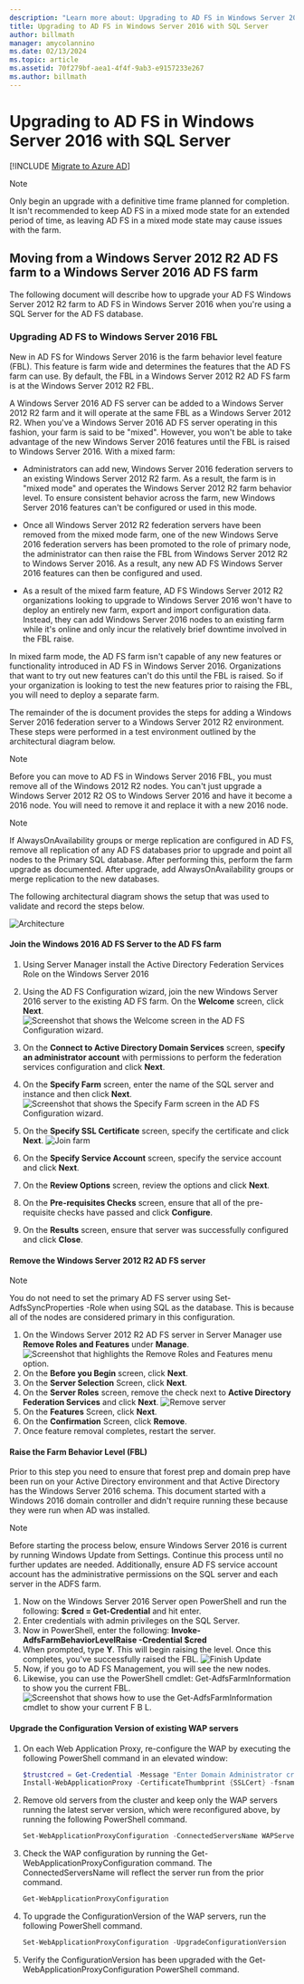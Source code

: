 ```yaml
---
description: "Learn more about: Upgrading to AD FS in Windows Server 2016 with SQL Server"
title: Upgrading to AD FS in Windows Server 2016 with SQL Server
author: billmath
manager: amycolannino
ms.date: 02/13/2024
ms.topic: article
ms.assetid: 70f279bf-aea1-4f4f-9ab3-e9157233e267
ms.author: billmath
---
```


# Upgrading to AD FS in Windows Server 2016 with SQL Server

[!INCLUDE [Migrate to Azure AD](../../../../includes/adfs-to-azure-ad-upgrade.md)]

> [!NOTE]
> Only begin an upgrade with a definitive time frame planned for completion. It isn't recommended to keep AD FS in a mixed mode state for an extended period of time, as leaving AD FS in a mixed mode state may cause issues with the farm.


## Moving from a Windows Server 2012 R2 AD FS farm to a Windows Server 2016 AD FS farm
The following document will describe how to upgrade your AD FS Windows Server 2012 R2 farm to AD FS in Windows Server 2016 when you're using a SQL Server for the AD FS database.

### Upgrading AD FS to Windows Server 2016 FBL
New in AD FS for Windows Server 2016 is the farm behavior level feature (FBL).   This feature is farm wide and determines the features that the AD FS farm can use.   By default, the FBL in a Windows Server 2012 R2 AD FS farm is at the Windows Server 2012 R2 FBL.

A Windows Server 2016 AD FS server can be added to a Windows Server 2012 R2 farm and it will operate at the same FBL as a Windows Server 2012 R2.  When you've a Windows Server 2016 AD FS server operating in this fashion, your farm is said to be "mixed".  However, you won't be able to take advantage of the new Windows Server 2016 features until the FBL is raised to Windows Server 2016.  With a mixed farm:

-   Administrators can add new, Windows Server 2016 federation servers to an existing Windows Server 2012 R2 farm.  As a result, the farm is in "mixed mode" and operates the Windows Server 2012 R2  farm behavior level.  To ensure consistent behavior across the farm, new Windows Server 2016 features can't be configured or used in this mode.

-   Once all Windows Server 2012 R2 federation servers have been removed from the mixed mode farm, one of the new Windows Serve 2016 federation servers has been promoted to the role of primary node, the administrator can then raise the FBL from Windows Server 2012 R2 to Windows Server 2016.  As a result, any new AD FS Windows Server 2016 features can then be configured and used.

-   As a result of the mixed farm feature, AD FS Windows Server 2012 R2 organizations looking to upgrade to Windows Server 2016 won't have to deploy an entirely new farm, export and import configuration data.  Instead, they can add Windows Server 2016 nodes to an existing farm while it's online and only incur the relatively brief downtime involved in the FBL raise.

In mixed farm mode, the AD FS farm isn't capable of any new features or functionality introduced in AD FS in Windows Server 2016.  Organizations that want to try out new features can't do this until the FBL is raised.  So if your organization is looking to test the new features prior to raising the FBL, you will need to deploy a separate farm.

The remainder of the is document provides the steps for adding a Windows Server 2016 federation server to a Windows Server 2012 R2 environment.  These steps were performed in a test environment outlined by the architectural diagram below.

> [!NOTE]
> Before you can move to AD FS in Windows Server 2016 FBL, you must remove all of the Windows 2012 R2 nodes.  You can't just upgrade a Windows Server 2012 R2 OS to Windows Server 2016 and have it become a 2016 node.  You will need to remove it and replace it with a new 2016 node.

> [!NOTE]
> If AlwaysOnAvailability groups or merge replication are configured in AD FS, remove all replication of any AD FS databases prior to upgrade and point all nodes to the Primary SQL database. After performing this, perform the farm upgrade as documented. After upgrade, add AlwaysOnAvailability groups or merge replication to the new databases.

The following architectural diagram shows the setup that was used to validate and record the steps below.

![Architecture](media/Upgrading-to-AD-FS-in-Windows-Server-2016-SQL/arch.png)


#### Join the Windows 2016 AD FS Server to the AD FS farm

1.  Using Server Manager install the Active Directory Federation Services Role on the Windows Server 2016

2.  Using the AD FS Configuration wizard, join the new Windows Server 2016 server to the existing AD FS farm.  On the **Welcome** screen, click **Next**.
![Screenshot that shows the Welcome screen in the AD FS Configuration wizard.](media/Upgrading-to-AD-FS-in-Windows-Server-2016-SQL/configure1.png)
3.  On the **Connect to Active Directory Domain Services** screen, s**pecify an administrator account** with permissions to perform the federation services configuration and click **Next**.
4.  On the **Specify Farm** screen, enter the name of the SQL server and instance and then click **Next**.
![Screenshot that shows the Specify Farm screen in the AD FS Configuration wizard.](media/Upgrading-to-AD-FS-in-Windows-Server-2016-SQL/configure3.png)
5.  On the **Specify SSL Certificate** screen, specify the certificate and click **Next**.
![Join farm](media/Upgrading-to-AD-FS-in-Windows-Server-2016-SQL/configure4.png)
6.  On the **Specify Service Account** screen, specify the service account and click **Next**.
7.  On the **Review Options** screen, review the options and click **Next**.
8.  On the **Pre-requisites Checks** screen, ensure that all of the pre-requisite checks have passed and click **Configure**.
9.  On the **Results** screen, ensure that server was successfully configured and click **Close**.


#### Remove the Windows Server 2012 R2 AD FS server

>[!NOTE]
>You do not need to set the primary AD FS server using Set-AdfsSyncProperties -Role when using SQL as the database.  This is because all of the nodes are considered primary in this configuration.

1.  On the Windows Server 2012 R2 AD FS server in Server Manager use **Remove Roles and Features** under **Manage**.
![Screenshot that highlights the Remove Roles and Features menu option.](media/Upgrading-to-AD-FS-in-Windows-Server-2016-SQL/remove1.png)
2.  On the **Before you Begin** screen, click **Next**.
3.  On the **Server Selection** Screen, click **Next**.
4.  On the **Server Roles** screen, remove the check next to **Active Directory Federation Services** and click **Next**.
![Remove server](media/Upgrading-to-AD-FS-in-Windows-Server-2016-SQL/remove2.png)
5.  On the **Features** Screen, click **Next**.
6.  On the **Confirmation** Screen, click **Remove**.
7.  Once feature removal completes, restart the server.

#### Raise the Farm Behavior Level (FBL)
Prior to this step you need to ensure that forest prep and domain prep have been run on your Active Directory environment and that Active Directory has the Windows Server 2016 schema.  This document started with a Windows 2016 domain controller and didn't require running these because they were run when AD was installed.

>[!NOTE]
>Before starting the process below, ensure Windows Server 2016 is current by running Windows Update from Settings.  Continue this process until no further updates are needed. Additionally, ensure AD FS service account account has the administrative permissions on the SQL server and each server in the ADFS farm.

1. Now on the Windows Server 2016 Server open PowerShell and run the following: **$cred = Get-Credential** and hit enter.
2. Enter credentials with admin privileges on the SQL Server.
3. Now in PowerShell, enter the following: **Invoke-AdfsFarmBehaviorLevelRaise -Credential $cred**
2. When prompted, type **Y**.  This will begin raising the level.  Once this completes, you've successfully raised the FBL.
![Finish Update](media/Upgrading-to-AD-FS-in-Windows-Server-2016-SQL/finish1.png)
3. Now, if you go to AD FS Management, you will see the new nodes.
4. Likewise, you can use the PowerShell cmdlet:  Get-AdfsFarmInformation to show you the current FBL.
![Screenshot that shows how to use the Get-AdfsFarmInformation cmdlet to show your current F B L.](media/Upgrading-to-AD-FS-in-Windows-Server-2016-SQL/finish2.png)

#### Upgrade the Configuration Version of existing WAP servers
1. On each Web Application Proxy, re-configure the WAP by executing the following PowerShell command in an elevated window:
    ```powershell
    $trustcred = Get-Credential -Message "Enter Domain Administrator credentials"
    Install-WebApplicationProxy -CertificateThumbprint {SSLCert} -fsname fsname -FederationServiceTrustCredential $trustcred
    ```
2. Remove old servers from the cluster and keep only the WAP servers running the latest server version, which were reconfigured above, by running the following PowerShell command.
    ```powershell
    Set-WebApplicationProxyConfiguration -ConnectedServersName WAPServerName1, WAPServerName2
    ```
3. Check the WAP configuration by running the Get-WebApplicationProxyConfiguration command. The ConnectedServersName will reflect the server run from the prior command.
    ```powershell
    Get-WebApplicationProxyConfiguration
    ```
4. To upgrade the ConfigurationVersion of the WAP servers, run the following PowerShell command.
    ```powershell
    Set-WebApplicationProxyConfiguration -UpgradeConfigurationVersion
    ```
5. Verify the ConfigurationVersion has been upgraded with the Get-WebApplicationProxyConfiguration PowerShell command.
